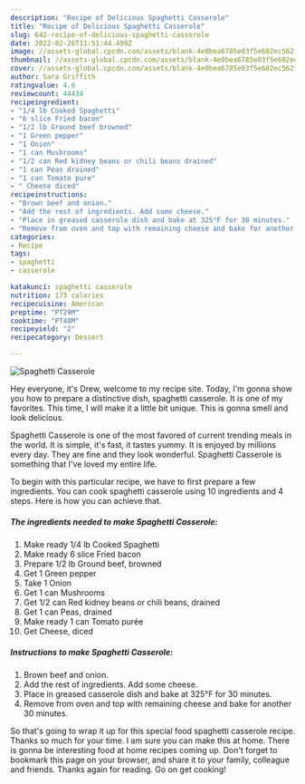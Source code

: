 ```yaml
---
description: "Recipe of Delicious Spaghetti Casserole"
title: "Recipe of Delicious Spaghetti Casserole"
slug: 642-recipe-of-delicious-spaghetti-casserole
date: 2022-02-26T11:51:44.499Z
image: //assets-global.cpcdn.com/assets/blank-4e0bea6785e03f5e602ec562f230caae08da540cada707380b4fe1bbebba43da.png
thumbnail: //assets-global.cpcdn.com/assets/blank-4e0bea6785e03f5e602ec562f230caae08da540cada707380b4fe1bbebba43da.png
cover: //assets-global.cpcdn.com/assets/blank-4e0bea6785e03f5e602ec562f230caae08da540cada707380b4fe1bbebba43da.png
author: Sara Griffith
ratingvalue: 4.6
reviewcount: 44434
recipeingredient:
- "1/4 lb Cooked Spaghetti"
- "6 slice Fried bacon"
- "1/2 lb Ground beef browned"
- "1 Green pepper"
- "1 Onion"
- "1 can Mushrooms"
- "1/2 can Red kidney beans or chili beans drained"
- "1 can Peas drained"
- "1 can Tomato pure"
- " Cheese diced"
recipeinstructions:
- "Brown beef and onion."
- "Add the rest of ingredients. Add some cheese."
- "Place in greased casserole dish and bake at 325°F for 30 minutes."
- "Remove from oven and top with remaining cheese and bake for another 30 minutes."
categories:
- Recipe
tags:
- spaghetti
- casserole

katakunci: spaghetti casserole 
nutrition: 173 calories
recipecuisine: American
preptime: "PT29M"
cooktime: "PT48M"
recipeyield: "2"
recipecategory: Dessert

---
```



![Spaghetti Casserole](//assets-global.cpcdn.com/assets/blank-4e0bea6785e03f5e602ec562f230caae08da540cada707380b4fe1bbebba43da.png)

Hey everyone, it's Drew, welcome to my recipe site. Today, I'm gonna show you how to prepare a distinctive dish, spaghetti casserole. It is one of my favorites. This time, I will make it a little bit unique. This is gonna smell and look delicious.

Spaghetti Casserole is one of the most favored of current trending meals in the world. It is simple, it's fast, it tastes yummy. It is enjoyed by millions every day. They are fine and they look wonderful. Spaghetti Casserole is something that I've loved my entire life.




To begin with this particular recipe, we have to first prepare a few ingredients. You can cook spaghetti casserole using 10 ingredients and 4 steps. Here is how you can achieve that.

<!--inarticleads1-->

##### The ingredients needed to make Spaghetti Casserole:

1. Make ready 1/4 lb Cooked Spaghetti
1. Make ready 6 slice Fried bacon
1. Prepare 1/2 lb Ground beef, browned
1. Get 1 Green pepper
1. Take 1 Onion
1. Get 1 can Mushrooms
1. Get 1/2 can Red kidney beans or chili beans, drained
1. Get 1 can Peas, drained
1. Make ready 1 can Tomato purée
1. Get  Cheese, diced




<!--inarticleads2-->

##### Instructions to make Spaghetti Casserole:

1. Brown beef and onion.
1. Add the rest of ingredients. Add some cheese.
1. Place in greased casserole dish and bake at 325°F for 30 minutes.
1. Remove from oven and top with remaining cheese and bake for another 30 minutes.




So that's going to wrap it up for this special food spaghetti casserole recipe. Thanks so much for your time. I am sure you can make this at home. There is gonna be interesting food at home recipes coming up. Don't forget to bookmark this page on your browser, and share it to your family, colleague and friends. Thanks again for reading. Go on get cooking!
